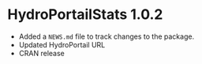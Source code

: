 # HydroPortailStats 1.0.2

* Added a `NEWS.md` file to track changes to the package.
* Updated HydroPortail URL
* CRAN release
